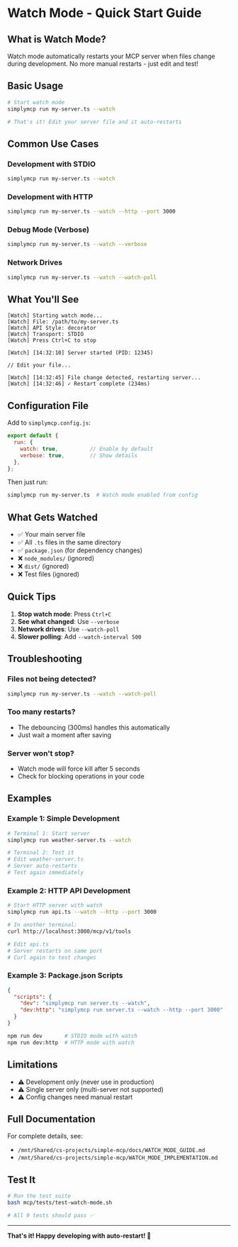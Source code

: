 # Watch Mode - Quick Start Guide

## What is Watch Mode?

Watch mode automatically restarts your MCP server when files change during development. No more manual restarts - just edit and test!

## Basic Usage

```bash
# Start watch mode
simplymcp run my-server.ts --watch

# That's it! Edit your server file and it auto-restarts
```

## Common Use Cases

### Development with STDIO
```bash
simplymcp run my-server.ts --watch
```

### Development with HTTP
```bash
simplymcp run my-server.ts --watch --http --port 3000
```

### Debug Mode (Verbose)
```bash
simplymcp run my-server.ts --watch --verbose
```

### Network Drives
```bash
simplymcp run my-server.ts --watch --watch-poll
```

## What You'll See

```
[Watch] Starting watch mode...
[Watch] File: /path/to/my-server.ts
[Watch] API Style: decorator
[Watch] Transport: STDIO
[Watch] Press Ctrl+C to stop

[Watch] [14:32:10] Server started (PID: 12345)

// Edit your file...

[Watch] [14:32:45] File change detected, restarting server...
[Watch] [14:32:46] ✓ Restart complete (234ms)
```

## Configuration File

Add to `simplymcp.config.js`:

```javascript
export default {
  run: {
    watch: true,          // Enable by default
    verbose: true,        // Show details
  },
};
```

Then just run:
```bash
simplymcp run my-server.ts  # Watch mode enabled from config
```

## What Gets Watched

- ✅ Your main server file
- ✅ All `.ts` files in the same directory
- ✅ `package.json` (for dependency changes)
- ❌ `node_modules/` (ignored)
- ❌ `dist/` (ignored)
- ❌ Test files (ignored)

## Quick Tips

1. **Stop watch mode**: Press `Ctrl+C`
2. **See what changed**: Use `--verbose`
3. **Network drives**: Use `--watch-poll`
4. **Slower polling**: Add `--watch-interval 500`

## Troubleshooting

### Files not being detected?
```bash
simplymcp run my-server.ts --watch --watch-poll
```

### Too many restarts?
- The debouncing (300ms) handles this automatically
- Just wait a moment after saving

### Server won't stop?
- Watch mode will force kill after 5 seconds
- Check for blocking operations in your code

## Examples

### Example 1: Simple Development
```bash
# Terminal 1: Start server
simplymcp run weather-server.ts --watch

# Terminal 2: Test it
# Edit weather-server.ts
# Server auto-restarts
# Test again immediately
```

### Example 2: HTTP API Development
```bash
# Start HTTP server with watch
simplymcp run api.ts --watch --http --port 3000

# In another terminal:
curl http://localhost:3000/mcp/v1/tools

# Edit api.ts
# Server restarts on same port
# Curl again to test changes
```

### Example 3: Package.json Scripts
```json
{
  "scripts": {
    "dev": "simplymcp run server.ts --watch",
    "dev:http": "simplymcp run server.ts --watch --http --port 3000"
  }
}
```

```bash
npm run dev       # STDIO mode with watch
npm run dev:http  # HTTP mode with watch
```

## Limitations

- ⚠️ Development only (never use in production)
- ⚠️ Single server only (multi-server not supported)
- ⚠️ Config changes need manual restart

## Full Documentation

For complete details, see:
- `/mnt/Shared/cs-projects/simple-mcp/docs/WATCH_MODE_GUIDE.md`
- `/mnt/Shared/cs-projects/simple-mcp/WATCH_MODE_IMPLEMENTATION.md`

## Test It

```bash
# Run the test suite
bash mcp/tests/test-watch-mode.sh

# All 9 tests should pass ✅
```

---

**That's it! Happy developing with auto-restart! 🚀**

